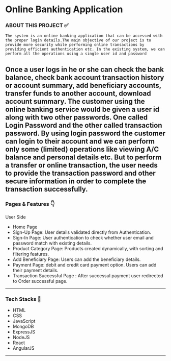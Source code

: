 # Online Banking Application
### ABOUT THIS PROJECT ✅
    The system is an online banking application that can be accessed with the proper login details.The main objective of our project is to provide more security while performing online transactions by providing efficient authentication etc. In the existing system, we can perform all the operations using a single user id and password

Once a user logs in he or she can check the bank balance, check bank account transaction history or account summary, add beneficiary accounts, transfer funds to another account, download account summary. The customer using the online banking service would be given a user id along with two other passwords. One called Login Password and the other called transaction password. By using login password the customer can login to their account and we can perform only some (limited) operations like viewing A/C balance and personal details etc. But to perform a transfer or online transaction, the user needs to provide the transaction password and other secure information in order to complete the transaction successfully.
----------

### Pages & Features 👇

User Side

<ul id="tabbar"> <!-- Tab Links id -->
    <!-- Tab Links Children -->
    <li data-item="tab-one tab-active" data-initial="true">Home Page</li>
    <li data-item="tab-one">Sign-Up Page: User details validated directly from Authentication.</li>
    <li data-item="tab-one">Sign-In Page: User authentication to check whether user email and password match with existing details.</li>
    <li data-item="tab-one">Product Category Page: Products created dynamically, with sorting and filtering features.</li>
    <li data-item="tab-one">Add Beneficiary Page: Users can add the beneficiary details.</li>
    <li data-item="tab-one">Payment Page: debit and credit card payment option. Users can add their payment details.</li>
    <li data-item="tab-one">Transaction Successful Page : After successul payment user redirected to Order successful page.</li>    
</ul>



---------------------

### Tech Stacks 🔧

<ul id="tabbar"> 
    <li data-item="tab-one">HTML</li>
    <li data-item="tab-one">CSS</li>
    <li data-item="tab-one">JavaScript</li>
    <li data-item="tab-one">MongoDB</li>
    <li data-item="tab-one">ExpressJS</li>
    <li data-item="tab-one">NodeJS</li>
    <li data-item="tab-one">React</li>
    <li data-item="tab-one">AngularJS</li>
 </ul>

---------------
    







